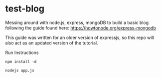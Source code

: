 # test-blog
Messing around with node.js, express, mongoDB to build a basic blog following the guide found here: https://howtonode.org/express-mongodb

This guide was written for an older version of expressjs, so this repo will also act as an updated version of the tutorial.

Run Instructions

```
npm install -d
```
```
nodejs app.js
```
